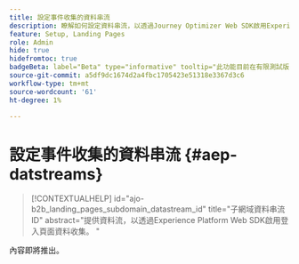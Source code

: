 ```yaml
---
title: 設定事件收集的資料串流
description: 瞭解如何設定資料串流，以透過Journey Optimizer Web SDK啟用Experience Platform B2B edition登陸頁面資料收集。
feature: Setup, Landing Pages
role: Admin
hide: true
hidefromtoc: true
badgeBeta: label="Beta" type="informative" tooltip="此功能目前在有限測試版中提供"
source-git-commit: a5df9dc1674d2a4fbc1705423e51318e3367d3c6
workflow-type: tm+mt
source-wordcount: '61'
ht-degree: 1%

---
```


# 設定事件收集的資料串流 {#aep-datstreams}

>[!CONTEXTUALHELP]
>id="ajo-b2b_landing_pages_subdomain_datastream_id"
>title="子網域資料串流ID"
>abstract="提供資料流，以透過Experience Platform Web SDK啟用登入頁面資料收集。 "

內容即將推出。
